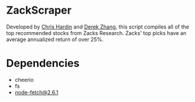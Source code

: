 # ZackScraper
Developed by [Chris Hardin](https://github.com/chrishardin) and [Derek Zhang](https://github.com/DerekZhang0000), this script compiles all of the top recommended stocks from Zacks Research. Zacks' top picks have an average annualized return of over 25%.

# Dependencies
- cheerio
- fs
- node-fetch@2.6.1

